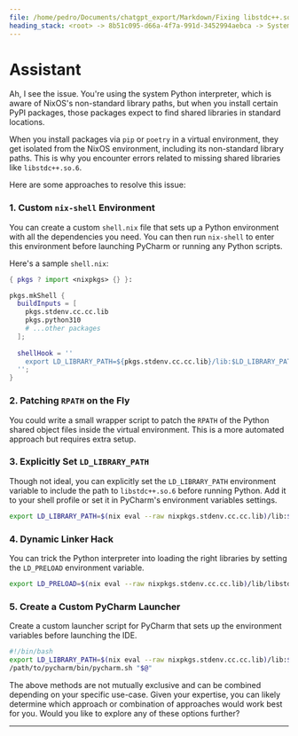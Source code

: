```yaml
---
file: /home/pedro/Documents/chatgpt_export/Markdown/Fixing libstdc++.so.6 Error.md
heading_stack: <root> -> 8b51c095-d66a-4f7a-991d-3452994aebca -> System -> 61adaf37-62f1-42a5-a9c5-c5a1e7422948 -> System -> aaa20dd9-7a66-4881-98c5-27abc584c5d8 -> User -> ea073fdc-efd4-4cda-8ee5-0493e1c29758 -> Assistant -> 1. Use `nix-shell` to Pull in Required Dependencies: -> 2. Package Your Application with Nix: -> 3. Patching Executables: -> 4. Manually Setting `LD_LIBRARY_PATH`: -> 5. Using `buildFHSUserEnv`: -> aaa229be-90f4-4b40-9a01-b8a94e259917 -> User -> 3d96fcd1-1912-45ce-86c1-e52ab56c3c23 -> Assistant -> 1. Update `LD_LIBRARY_PATH` within PyCharm -> 2. Use Nix-Managed Python Interpreter -> 3. Patch the Python Interpreter -> 4. Use `nix-shell` as Interpreter -> 5. Additional `makeWrapper` Arguments -> aaa2405d-e594-4acb-add9-d482301c177a -> User -> 60e5b9c9-2cf6-40b5-849f-a96661727c48 -> Assistant
---
```

# Assistant

Ah, I see the issue. You're using the system Python interpreter, which is aware of NixOS's non-standard library paths, but when you install certain PyPI packages, those packages expect to find shared libraries in standard locations.

When you install packages via `pip` or `poetry` in a virtual environment, they get isolated from the NixOS environment, including its non-standard library paths. This is why you encounter errors related to missing shared libraries like `libstdc++.so.6`.

Here are some approaches to resolve this issue:

### 1. Custom `nix-shell` Environment
You can create a custom `shell.nix` file that sets up a Python environment with all the dependencies you need. You can then run `nix-shell` to enter this environment before launching PyCharm or running any Python scripts.

Here's a sample `shell.nix`:

```nix
{ pkgs ? import <nixpkgs> {} }:

pkgs.mkShell {
  buildInputs = [
    pkgs.stdenv.cc.cc.lib
    pkgs.python310
    # ...other packages
  ];
  
  shellHook = ''
    export LD_LIBRARY_PATH=${pkgs.stdenv.cc.cc.lib}/lib:$LD_LIBRARY_PATH
  '';
}
```

### 2. Patching `RPATH` on the Fly
You could write a small wrapper script to patch the `RPATH` of the Python shared object files inside the virtual environment. This is a more automated approach but requires extra setup.

### 3. Explicitly Set `LD_LIBRARY_PATH`
Though not ideal, you can explicitly set the `LD_LIBRARY_PATH` environment variable to include the path to `libstdc++.so.6` before running Python. Add it to your shell profile or set it in PyCharm's environment variables settings.

```bash
export LD_LIBRARY_PATH=$(nix eval --raw nixpkgs.stdenv.cc.cc.lib)/lib:$LD_LIBRARY_PATH
```

### 4. Dynamic Linker Hack
You can trick the Python interpreter into loading the right libraries by setting the `LD_PRELOAD` environment variable.

```bash
export LD_PRELOAD=$(nix eval --raw nixpkgs.stdenv.cc.cc.lib)/lib/libstdc++.so.6
```

### 5. Create a Custom PyCharm Launcher
Create a custom launcher script for PyCharm that sets up the environment variables before launching the IDE.

```bash
#!/bin/bash
export LD_LIBRARY_PATH=$(nix eval --raw nixpkgs.stdenv.cc.cc.lib)/lib:$LD_LIBRARY_PATH
/path/to/pycharm/bin/pycharm.sh "$@"
```

The above methods are not mutually exclusive and can be combined depending on your specific use-case. Given your expertise, you can likely determine which approach or combination of approaches would work best for you. Would you like to explore any of these options further?

---
